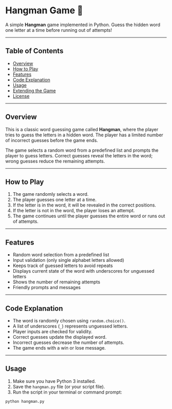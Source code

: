 # Hangman Game 🎯

A simple **Hangman** game implemented in Python. Guess the hidden word one letter at a time before running out of attempts!

---

## Table of Contents

- [Overview](#overview)  
- [How to Play](#how-to-play)  
- [Features](#features)  
- [Code Explanation](#code-explanation)  
- [Usage](#usage)  
- [Extending the Game](#extending-the-game)  
- [License](#license)  

---

## Overview

This is a classic word guessing game called **Hangman**, where the player tries to guess the letters in a hidden word. The player has a limited number of incorrect guesses before the game ends.

The game selects a random word from a predefined list and prompts the player to guess letters. Correct guesses reveal the letters in the word; wrong guesses reduce the remaining attempts.

---

## How to Play

1. The game randomly selects a word.
2. The player guesses one letter at a time.
3. If the letter is in the word, it will be revealed in the correct positions.
4. If the letter is not in the word, the player loses an attempt.
5. The game continues until the player guesses the entire word or runs out of attempts.

---

## Features

- Random word selection from a predefined list
- Input validation (only single alphabet letters allowed)
- Keeps track of guessed letters to avoid repeats
- Displays current state of the word with underscores for unguessed letters
- Shows the number of remaining attempts
- Friendly prompts and messages

---

## Code Explanation

- The word is randomly chosen using `random.choice()`.
- A list of underscores (`_`) represents unguessed letters.
- Player inputs are checked for validity.
- Correct guesses update the displayed word.
- Incorrect guesses decrease the number of attempts.
- The game ends with a win or lose message.

---

## Usage

1. Make sure you have Python 3 installed.
2. Save the `hangman.py` file (or your script file).
3. Run the script in your terminal or command prompt:

```bash
python hangman.py
